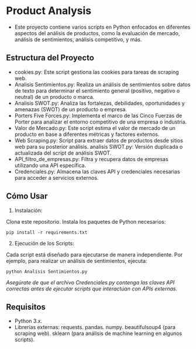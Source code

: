 # Product Analysis

- Este proyecto contiene varios scripts en Python enfocados en diferentes aspectos del análisis de productos, como la evaluación de mercado, análisis de sentimientos, análisis competitivo, y más.

## Estructura del Proyecto

- cookies.py: Este script gestiona las cookies para tareas de scraping web.
- Analisis Sentimientos.py: Realiza un análisis de sentimientos sobre datos de texto para determinar el sentimiento general (positivo, negativo o neutral) de un producto o marca.
- Analisis SWOT.py: Analiza las fortalezas, debilidades, oportunidades y amenazas (SWOT) de un producto o empresa.
- Porters Five Forces.py: Implementa el marco de las Cinco Fuerzas de Porter para analizar el entorno competitivo de una empresa o industria.
- Valor de Mercado.py: Este script estima el valor de mercado de un producto en base a diferentes métricas y factores externos.
- Web Scraping.py: Script para extraer datos de productos desde sitios web para su posterior análisis.
analisis SWOT.py: Versión duplicada o actualizada del script de análisis SWOT.
- API_filtro_de_empresas.py: Filtra y recupera datos de empresas utilizando una API específica.
- Credenciales.py: Almacena las claves API y credenciales necesarias para acceder a servicios externos.

## Cómo Usar

1. Instalación:

Clona este repositorio.
Instala los paquetes de Python necesarios:

```
pip install -r requirements.txt
```

2. Ejecución de los Scripts:

Cada script está diseñado para ejecutarse de manera independiente. Por ejemplo, para realizar un análisis de sentimientos, ejecuta:

```
python Analisis Sentimientos.py
```
_Asegúrate de que el archivo Credenciales.py contenga las claves API correctas antes de ejecutar scripts que interactúan con APIs externas._

## Requisitos
- Python 3.x.
- Librerías externas:
requests.
pandas.
numpy.
beautifulsoup4 (para scraping web).
sklearn (para análisis de machine learning en algunos scripts).
